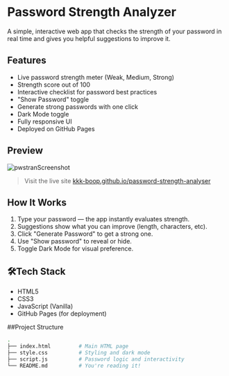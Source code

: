 # Password Strength Analyzer

A simple, interactive web app that checks the strength of your password in real time and gives you helpful suggestions to improve it.

## Features

- Live password strength meter (Weak, Medium, Strong)
- Strength score out of 100
- Interactive checklist for password best practices
- "Show Password" toggle
- Generate strong passwords with one click
- Dark Mode toggle
- Fully responsive UI
- Deployed on GitHub Pages

## Preview
![pwstranScreenshot](https://github.com/user-attachments/assets/fda582c6-083f-4cf0-9bf6-2c2812021b4a)



> Visit the live site [kkk-boop.github.io/password-strength-analyser](https://kkk-boop.github.io/password-strength-analyser/)

## How It Works

1. Type your password — the app instantly evaluates strength.
2. Suggestions show what you can improve (length, characters, etc).
3. Click "Generate Password" to get a strong one.
4. Use "Show password" to reveal or hide.
5. Toggle Dark Mode for visual preference.

## 🛠Tech Stack

- HTML5
- CSS3
- JavaScript (Vanilla)
- GitHub Pages (for deployment)

##Project Structure

```bash
.
├── index.html         # Main HTML page
├── style.css          # Styling and dark mode
├── script.js          # Password logic and interactivity
└── README.md          # You're reading it!
